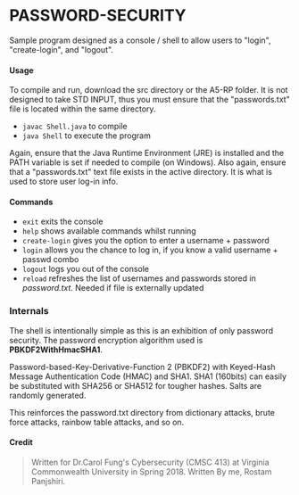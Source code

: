# PASSWORD-SECURITY

Sample program designed as a console / shell to allow users to "login", "create-login", and "logout".

#### Usage

To compile and run, download the src directory or the A5-RP folder.
It is not designed to take STD INPUT, thus you must ensure that the "passwords.txt" file is located within the same directory.
- `javac Shell.java` to compile
- `java Shell` to execute the program

Again, ensure that the Java Runtime Environment (JRE) is installed and the PATH variable is set if needed to compile (on Windows).
Also again, ensure that a "passwords.txt" text file exists in the active directory. It is what is used to store user log-in info. 

#### Commands
- `exit` exits the console
- `help` shows available commands whilst running
- `create-login` gives you the option to enter a username + password
- `login` allows you the chance to log in, if you know a valid username + passwd combo
- `logout` logs you out of the console
- `reload` refreshes the list of usernames and passwords stored in *password.txt*. Needed if file is externally updated

### Internals
The shell is intentionally simple as this is an exhibition of only password security.
The password encryption algorithm used is **PBKDF2WithHmacSHA1**. 

Password-based-Key-Derivative-Function 2 (PBKDF2) with Keyed-Hash Message Authentication Code (HMAC) and SHA1.
SHA1 (160bits) can easily be substituted with SHA256 or SHA512 for tougher hashes. Salts are randomly generated.

This reinforces the password.txt directory from dictionary attacks, brute force attacks, rainbow table attacks, and so on.

#### Credit
> Written for Dr.Carol Fung's Cybersecurity (CMSC 413) at Virginia Commonwealth University in Spring 2018.
> Written By me, Rostam Panjshiri.
